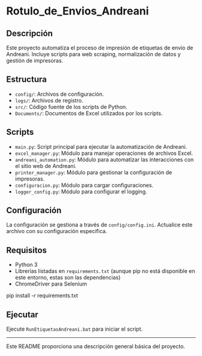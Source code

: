 # Rotulo_de_Envios_Andreani

## Descripción

Este proyecto automatiza el proceso de impresión de etiquetas de envío de Andreani. Incluye scripts para web scraping, normalización de datos y gestión de impresoras.

## Estructura

- `config/`: Archivos de configuración.
- `logs/`: Archivos de registro.
- `src/`: Código fuente de los scripts de Python.
- `Documents/`: Documentos de Excel utilizados por los scripts.

## Scripts

- `main.py`: Script principal para ejecutar la automatización de Andreani.
- `excel_manager.py`: Módulo para manejar operaciones de archivos Excel.
- `andreani_automation.py`: Módulo para automatizar las interacciones con el sitio web de Andreani.
- `printer_manager.py`: Módulo para gestionar la configuración de impresoras.
- `configuracion.py`: Módulo para cargar configuraciones.
- `logger_config.py`: Módulo para configurar el logging.

## Configuración

La configuración se gestiona a través de `config/config.ini`. Actualice este archivo con su configuración específica.

## Requisitos

- Python 3
- Librerías listadas en `requirements.txt` (aunque pip no está disponible en este entorno, estas son las dependencias)
- ChromeDriver para Selenium

pip install -r requirements.txt

## Ejecutar

Ejecute `RunEtiquetasAndreani.bat` para iniciar el script.

---
Este README proporciona una descripción general básica del proyecto.
